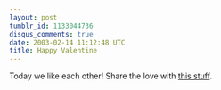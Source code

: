 ```yaml
---
layout: post
tumblr_id: 1133044736
disqus_comments: true
date: 2003-02-14 11:12:48 UTC
title: Happy Valentine
---
```


Today we like each other! Share the love with <a href="http://flajm.com/valentine/" target="_blank">this stuff</a>.
